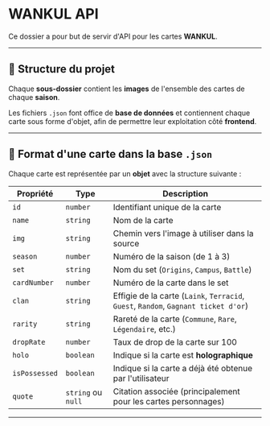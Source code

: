 # WANKUL API

Ce dossier a pour but de servir d'API pour les cartes **WANKUL**.

---

## 📁 Structure du projet

Chaque **sous-dossier** contient les **images** de l'ensemble des cartes de chaque **saison**.

Les fichiers `.json` font office de **base de données** et contiennent chaque carte sous forme d'objet, afin de permettre leur exploitation côté **frontend**.

---

## 🧾 Format d'une carte dans la base `.json`

Chaque carte est représentée par un **objet** avec la structure suivante :

| Propriété     | Type               | Description                                                                         |
| ------------- | ------------------ | ----------------------------------------------------------------------------------- |
| `id`          | `number`           | Identifiant unique de la carte                                                      |
| `name`        | `string`           | Nom de la carte                                                                     |
| `img`         | `string`           | Chemin vers l'image à utiliser dans la source                                       |
| `season`      | `number`           | Numéro de la saison (de 1 à 3)                                                      |
| `set`         | `string`           | Nom du set (`Origins`, `Campus`, `Battle`)                                          |
| `cardNumber`  | `number`           | Numéro de la carte dans le set                                                      |
| `clan`        | `string`           | Effigie de la carte (`Laink`, `Terracid`, `Guest`, `Random`, `Gagnant ticket d'or`) |
| `rarity`      | `string`           | Rareté de la carte (`Commune`, `Rare`, `Légendaire`, etc.)                          |
| `dropRate`    | `number`           | Taux de drop de la carte sur 100                                                    |
| `holo`        | `boolean`          | Indique si la carte est **holographique**                                           |
| `isPossessed` | `boolean`          | Indique si la carte a déjà été obtenue par l'utilisateur                            |
| `quote`       | `string` ou `null` | Citation associée (principalement pour les cartes personnages)                      |

---
